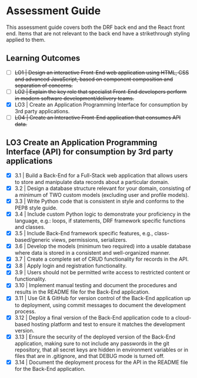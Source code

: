 # Assessment Guide

This assessment guide covers both the DRF back end and the React front end. Items that are not relevant to the back end have a strikethrough styling applied to them.

## Learning Outcomes

- [ ] ~~LO1 | Design an interactive Front-End web application using HTML, CSS and advanced JavaScript, based on component composition and separation of concerns.~~
- [ ] ~~LO2 | Explain the key role that specialist Front-End developers perform in modern software development/delivery teams.~~
- [x] LO3 | Create an Application Programming Interface for consumption by 3rd party applications.
- [ ] ~~LO4 | Create an Interactive Front-End application that consumes API data.~~

## LO3 Create an Application Programming Interface (API) for consumption by 3rd party applications

- [x] 3.1 | Build a Back-End for a Full-Stack web application that allows users to store and manipulate data records about a particular domain.
- [x] 3.2 | Design a database structure relevant for your domain, consisting of a minimum of TWO custom models (excluding user and profile models).
- [x] 3.3 | Write Python code that is consistent in style and conforms to the PEP8 style guide.
- [x] 3.4 | Include custom Python logic to demonstrate your proficiency in the language, e.g.: loops, if statements, DRF framework specific functions and classes.
- [x] 3.5 | Include Back-End framework specific features, e.g., class-based/generic views, permissions, serializers.
- [x] 3.6 | Develop the models (minimum two required) into a usable database where data is stored in a consistent and well-organized manner.
- [x] 3.7 | Create a complete set of CRUD functionality for records in the API.
- [x] 3.8 | Apply login and registration functionality.
- [x] 3.9 | Users should not be permitted write access to restricted content or functionality.
- [x] 3.10 | Implement manual testing and document the procedures and results in the README file for the Back-End application.
- [x] 3.11 | Use Git & GitHub for version control of the Back-End application up to deployment, using commit messages to document the development process.
- [x] 3.12 | Deploy a final version of the Back-End application code to a cloud-based hosting platform and test to ensure it matches the development version.
- [x] 3.13 | Ensure the security of the deployed version of the Back-End application, making sure to not include any passwords in the git repository, that all secret keys are hidden in environment variables or in files that are in .gitignore, and that DEBUG mode is turned off.
- [x] 3.14 | Document the deployment process for the API in the README file for the Back-End application.
